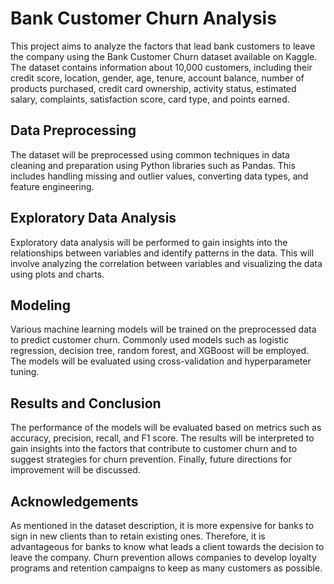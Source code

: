 
# Bank Customer Churn Analysis

This project aims to analyze the factors that lead bank customers to leave the company using the Bank Customer Churn dataset available on Kaggle. The dataset contains information about 10,000 customers, including their credit score, location, gender, age, tenure, account balance, number of products purchased, credit card ownership, activity status, estimated salary, complaints, satisfaction score, card type, and points earned.

## Data Preprocessing

The dataset will be preprocessed using common techniques in data cleaning and preparation using Python libraries such as Pandas. This includes handling missing and outlier values, converting data types, and feature engineering.

## Exploratory Data Analysis

Exploratory data analysis will be performed to gain insights into the relationships between variables and identify patterns in the data. This will involve analyzing the correlation between variables and visualizing the data using plots and charts.

## Modeling

Various machine learning models will be trained on the preprocessed data to predict customer churn. Commonly used models such as logistic regression, decision tree, random forest, and XGBoost will be employed. The models will be evaluated using cross-validation and hyperparameter tuning.

## Results and Conclusion

The performance of the models will be evaluated based on metrics such as accuracy, precision, recall, and F1 score. The results will be interpreted to gain insights into the factors that contribute to customer churn and to suggest strategies for churn prevention. Finally, future directions for improvement will be discussed.

## Acknowledgements

As mentioned in the dataset description, it is more expensive for banks to sign in new clients than to retain existing ones. Therefore, it is advantageous for banks to know what leads a client towards the decision to leave the company. Churn prevention allows companies to develop loyalty programs and retention campaigns to keep as many customers as possible.

 
<!--

# Bank-Customer-Churn-Analysis


이 프로젝트는 은행 고객 이탈에 영향을 미치는 요인을 분석하는 것을 목표로 합니다. Bank Customer Churn 데이터셋을 사용하여 고객 이탈을 예측하고 이탈을 막기 위한 전략을 개발합니다.

1. 프로젝트 개요
    - 프로젝트 목적
    - 데이터셋 소개
2. 데이터 전처리
    - 결측치 처리
    - 이상치 처리
    - 데이터 타입 변환
3. 탐색적 데이터 분석
    - 변수 간 상관 관계 분석
    - 시각화를 통한 데이터 분석
4. 모델링
    - 모델 선택 및 교차 검증
    - 하이퍼파라미터 튜닝
5. 결과 및 결론
    - 모델 성능 평가
    - 결과 해석
    - 추후 개선 방안
6. 참고 문헌
7. 기여자 정보-->
